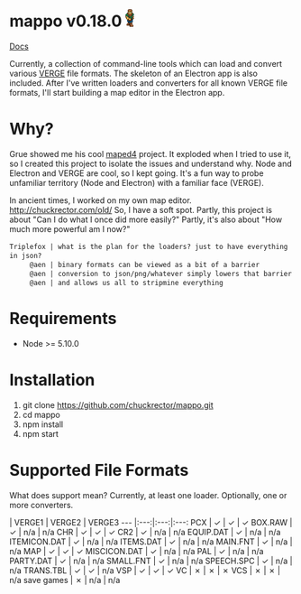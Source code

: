 # mappo v0.18.0 ![alt text](/img/v2/JITORO.CHR-down.gif?raw=true "a sample of v2chr2gif cli output")

[Docs](https://github.com/chuckrector/mappo/tree/master/doc)

Currently, a collection of command-line tools which can load and convert various [VERGE](http://verge-rpg.com/) file formats. The skeleton of an Electron app is also included. After I've written loaders and converters for all known VERGE file formats, I'll start building a map editor in the Electron app.

# Why?

Grue showed me his cool [maped4](https://github.com/mcgrue/maped4) project. It exploded when I tried to use it, so I created this project to isolate the issues and understand why. Node and Electron and VERGE are cool, so I kept going. It's a fun way to probe unfamiliar territory (Node and Electron) with a familiar face (VERGE).

In ancient times, I worked on my own map editor. http://chuckrector.com/old/ So, I have a soft spot. Partly, this project is about "Can I do what I once did more easily?" Partly, it's also about "How much more powerful am I now?"

```
Triplefox | what is the plan for the loaders? just to have everything in json?
     @aen | binary formats can be viewed as a bit of a barrier
     @aen | conversion to json/png/whatever simply lowers that barrier
     @aen | and allows us all to stripmine everything
```

# Requirements

- Node >= 5.10.0

# Installation

1. git clone https://github.com/chuckrector/mappo.git
2. cd mappo
3. npm install
4. npm start

# Supported File Formats

What does support mean? Currently, at least one loader. Optionally, one or more converters.

 | VERGE1 | VERGE2 | VERGE3
--- |:---:|:---:|:---:
PCX          | ✓ | ✓ | ✓
BOX.RAW      | ✓ | n/a | n/a
CHR          | ✓ | ✓ | ✓
CR2          | ✓ | n/a | n/a
EQUIP.DAT    | ✓ | n/a | n/a
ITEMICON.DAT | ✓ | n/a | n/a
ITEMS.DAT    | ✓ | n/a | n/a
MAIN.FNT     | ✓ | n/a | n/a
MAP          | ✓ | ✓ | ✓
MISCICON.DAT | ✓ | n/a | n/a
PAL          | ✓ | n/a | n/a
PARTY.DAT    | ✓ | n/a | n/a
SMALL.FNT    | ✓ | n/a | n/a
SPEECH.SPC   | ✓ | n/a | n/a
TRANS.TBL    | ✓ | ✓ | n/a
VSP          | ✓ | ✓ | ✓
VC           | ✗ | ✗ | ✗
VCS          | ✗ | ✗ | n/a
save games   | ✗ | n/a | n/a
